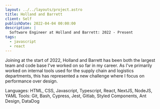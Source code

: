```yaml
---
layout: ../../layouts/project.astro
title: Holland and Barrett
client: Self
publishDate: 2022-04-04 00:00:00
description: |
  Software Engineer at Holland and Barrett: 2022 - Present
tags:
  - javascript
  - react
---
```


Joining at the start of 2022, Holland and Barrett has been both the largest team and code base I've worked on so far in my career. As I've primarily worked on internal tools used for the supply chain and logistics departments, this has represented a new challenge where I focus on performance over design.

Languages: HTML, CSS, Javascript, Typescript, React, NextJS, NodeJS, YAML
Tools: Git, Bash, Cypress, Jest, Gitlab, Styled Components, Ant Design, DataDog

